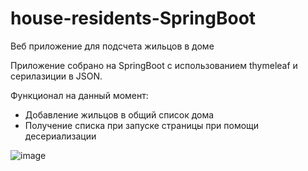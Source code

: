 # house-residents-SpringBoot
Веб приложение для подсчета жильцов в доме

Приложение собрано на SpringBoot с использованием thymeleaf и серилазиции в JSON. 

Функционал на данный момент: 
- Добавление жильцов в общий список дома
- Получение списка при запуске страницы при помощи десериализации


![image](https://user-images.githubusercontent.com/92898813/209274188-41532bf1-83ac-4355-acfa-ca81c8acb93a.png)
